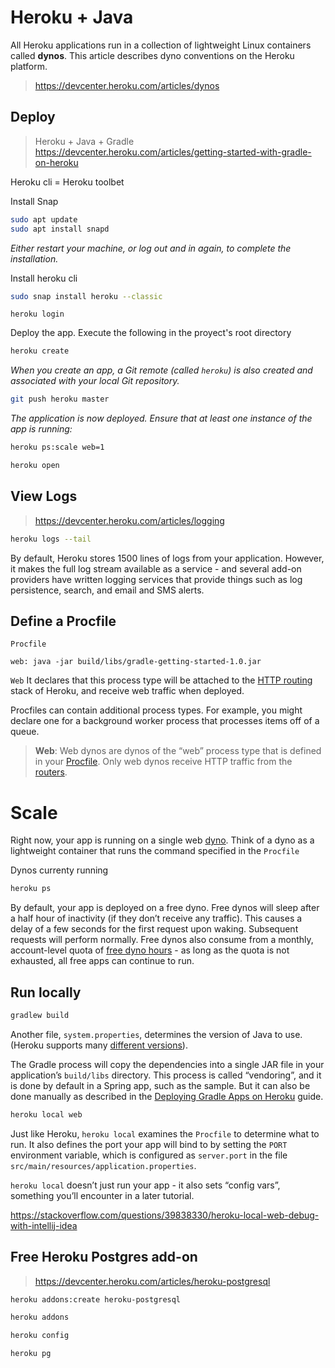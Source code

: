 # Heroku + Java

All Heroku applications run in a collection of lightweight Linux containers called **dynos**. This article describes dyno conventions on the Heroku platform.

> https://devcenter.heroku.com/articles/dynos

## Deploy

> Heroku + Java + Gradle
> https://devcenter.heroku.com/articles/getting-started-with-gradle-on-heroku

Heroku cli = Heroku toolbet

Install Snap

```bash
sudo apt update
sudo apt install snapd
```

*Either restart your machine, or log out and in again, to complete the installation.*

Install heroku cli

```bash
sudo snap install heroku --classic
```

```
heroku login
```

Deploy the app. Execute the following in the proyect's root directory 

```bash
heroku create
```

*When you create an app, a Git remote (called `heroku`) is also created and associated with your local Git repository.*

```bash
git push heroku master
```

*The application is now deployed. Ensure that at least one instance of the app is running:*

```bash
heroku ps:scale web=1
```

```bash
heroku open
```

## View Logs

> https://devcenter.heroku.com/articles/logging

```bash
heroku logs --tail
```

By default, Heroku stores 1500 lines of logs from your application. However, it makes the full log stream available as a service - and several add-on providers have written logging services that provide things such as log persistence, search, and email and SMS alerts.

## Define a Procfile

`Procfile`

```
web: java -jar build/libs/gradle-getting-started-1.0.jar
```

`Web` It declares that this process type will be attached to the [HTTP routing](https://devcenter.heroku.com/articles/http-routing) stack of Heroku, and receive web traffic when deployed.

Procfiles can contain additional process types. For example, you might declare one for a background worker process that processes items off of a queue.

> **Web**: Web dynos are dynos of the “web” process type that is defined in your [Procfile](https://devcenter.heroku.com/articles/procfile). Only web dynos receive HTTP traffic from the [routers](https://devcenter.heroku.com/articles/http-routing).

# Scale

Right now, your app is running on a single web [dyno](https://devcenter.heroku.com/articles/dynos). Think of a dyno as a lightweight container that runs the command specified in the `Procfile`

Dynos currenty running

```bash
heroku ps
```

By default, your app is deployed on a free dyno. Free dynos will sleep after a half hour of inactivity (if they don’t receive any traffic). This causes a delay of a few seconds for the first request upon waking. Subsequent requests will perform normally. Free dynos also consume from a monthly, account-level quota of [free dyno hours](https://devcenter.heroku.com/articles/free-dyno-hours) - as long as the quota is not exhausted, all free apps can continue to run.



## Run locally

```bash
gradlew build
```

Another file, `system.properties`, determines the version of Java to use. (Heroku supports many [different versions](https://devcenter.heroku.com/articles/java-support#supported-java-versions)).

The Gradle process will copy the dependencies into a single JAR file in your application’s `build/libs` directory. This process is called “vendoring”, and it is done by default in a Spring app, such as the sample. But it can also be done manually as described in the [Deploying Gradle Apps on Heroku](https://devcenter.heroku.com/articles/deploying-gradle-apps-on-heroku#verify-that-your-build-file-is-set-up-correctly) guide.

```bash
heroku local web
```

Just like Heroku, `heroku local` examines the `Procfile` to determine what to run. It also defines the port your app will bind to by setting the `PORT` environment variable, which is configured as `server.port` in the file `src/main/resources/application.properties`.

`heroku local` doesn’t just run your app - it also sets “config vars”, something you’ll encounter in a later tutorial.



https://stackoverflow.com/questions/39838330/heroku-local-web-debug-with-intellij-idea

## Free Heroku Postgres add-on

> https://devcenter.heroku.com/articles/heroku-postgresql

```bash
heroku addons:create heroku-postgresql
```

```bash
heroku addons

heroku config

heroku pg
```




